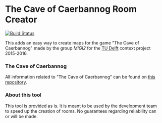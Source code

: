 # The Cave of Caerbannog Room Creator
[![Build Status](https://travis-ci.org/BCrlrd/MIGI2_RoomCreator.svg?branch=master)](https://travis-ci.org/BCrlrd/MIGI2_RoomCreator)

This adds an easy way to create maps for the game "The Cave of Caerbannog" made by the group *MIGI2* for the [TU Delft] context project 2015-2016.

### The Cave of Caerbannog
All information related to "The Cave of Caerbannog" can be found on [this repository].

### About this tool
This tool is provided as is. It is meant to be used by the development team to speed up the creation of rooms. No guarantees regarding reliability can or will be made.

[TU Delft]: http://tudelft.nl/
[this repository]: https://github.com/Taeir/ContextProject-MIGI2
